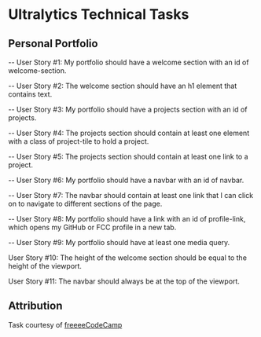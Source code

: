 # Ultralytics Technical Tasks

## Personal Portfolio

-- User Story #1: My portfolio should have a welcome section with an id of welcome-section.  

-- User Story #2: The welcome section should have an h1 element that contains text.  

-- User Story #3: My portfolio should have a projects section with an id of projects.  

-- User Story #4: The projects section should contain at least one element with a class of project-tile to hold a project.  

-- User Story #5: The projects section should contain at least one link to a project.  

-- User Story #6: My portfolio should have a navbar with an id of navbar.  

-- User Story #7: The navbar should contain at least one link that I can click on to navigate to different sections of the page.  

-- User Story #8: My portfolio should have a link with an id of profile-link, which opens my GitHub or FCC profile in a new tab.  

-- User Story #9: My portfolio should have at least one media query.  

User Story #10: The height of the welcome section should be equal to the height of the viewport.  

User Story #11: The navbar should always be at the top of the viewport.  

## Attribution

Task courtesy of [freeeeCodeCamp](https://www.freecodecamp.org/)